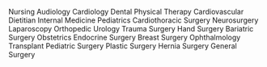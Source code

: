 Nursing
Audiology
Cardiology
Dental
Physical Therapy
Cardiovascular
Dietitian
Internal Medicine
Pediatrics
Cardiothoracic Surgery
Neurosurgery
Laparoscopy
Orthopedic 
Urology
Trauma Surgery
Hand Surgery
Bariatric Surgery
Obstetrics
Endocrine Surgery
Breast Surgery
Ophthalmology
Transplant
Pediatric Surgery
Plastic Surgery
Hernia Surgery
General Surgery
